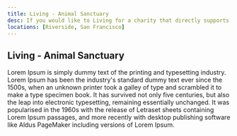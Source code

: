 ```yaml
---
title: Living - Animal Sanctuary
desc: If you would like to Living for a charity that directly supports older people who might be lonely, take a look at our various available programs.
locations: [Riverside, San Francisco]
---
```


## Living - Animal Sanctuary
Lorem Ipsum is simply dummy text of the printing and typesetting industry. Lorem Ipsum has been the industry's standard dummy text ever since the 1500s, when an unknown printer took a galley of type and scrambled it to make a type specimen book. It has survived not only five centuries, but also the leap into electronic typesetting, remaining essentially unchanged. It was popularised in the 1960s with the release of Letraset sheets containing Lorem Ipsum passages, and more recently with desktop publishing software like Aldus PageMaker including versions of Lorem Ipsum.